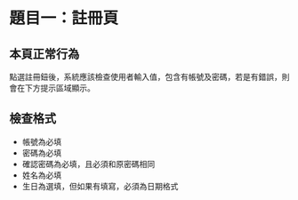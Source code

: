 # 題目一：註冊頁

## 本頁正常行為

點選註冊鈕後，系統應該檢查使用者輸入值，包含有帳號及密碼，若是有錯誤，則會在下方提示區域顯示。

## 檢查格式

- 帳號為必填
- 密碼為必填
- 確認密碼為必填，且必須和原密碼相同
- 姓名為必填
- 生日為選填，但如果有填寫，必須為日期格式